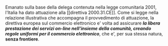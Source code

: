 Emanato sulla base della delega contenuta nella legge comunitaria 2001,  l'Italia ha dato attuazione alla [[direttiva 2000.31.CE]].
Come si legge nella relazione illustrativa che accompagna il provvedimento di attuazione, la direttiva europea sul commercio elettronico e' volta ad assicurare **_la libera prestazione dei servizi on-line nell'insieme della comunità, creando regole uniformi per il commercio elettronico_**, che e', per sua stessa natura, **senza frontiere**.